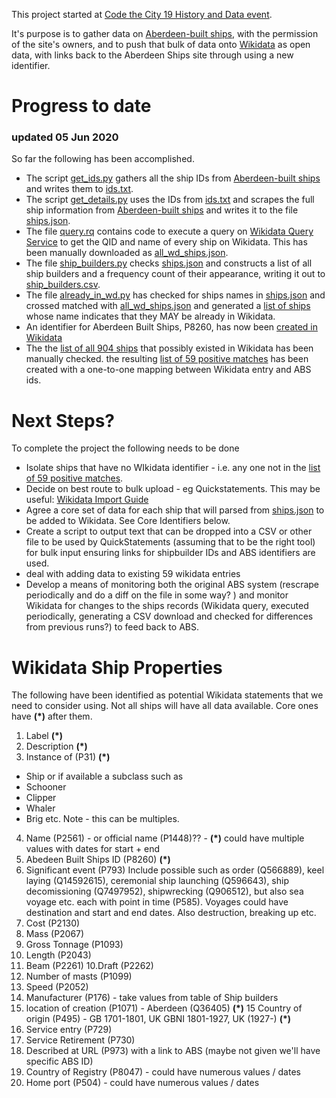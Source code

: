 This project started at [Code the City 19 History and Data event](https://codethecity.org/what-we-do/hack-weekends/code-the-city-19-history-data-innovation/). 

It's purpose is to gather data on [Aberdeen-built ships](http://www.aberdeenships.com), with the permission of the site's owners, and to push that bulk of data onto [Wikidata](https://www.wikidata.org) as open data, with links back to the Aberdeen Ships site through using a new identifier. 

# Progress to date

### updated 05 Jun 2020

So far the following has been accomplished.

- The script [get_ids.py](get_ids.py) gathers all the ship IDs from [Aberdeen-built ships](http://www.aberdeenships.com) and writes them to [ids.txt](ids.txt).
- The script [get_details.py](get_details.py) uses the IDs from [ids.txt](ids.txt) and scrapes the full ship information from [Aberdeen-built ships](http://www.aberdeenships.com) and writes it to the file [ships.json](ships.json). 
- The file [query.rq](query.rq) contains code to execute a query on [Wikidata Query Service](https://query.wikidata.org) to get the QID and name of every ship on Wikidata. This has been manually downloaded as [all_wd_ships.json](all_wd_ships.json). 
- The file [ship_builders.py](ship_builders.py) checks [ships.json](ships.json) and constructs a list of all ship builders and a frequency count of their appearance, writing it out to [ship_builders.csv](ship_builders.csv).
- The file [already_in_wd.py](alread_in_wd.py) has checked for ships names in [ships.json](ships.json) and crossed matched with [all_wd_ships.json](all_wd_ships.json) and generated a [list of ships](possibly_already_exist_with_links.txt) whose name indicates that they MAY be already in Wikidata. 
- An identifier for Aberdeen Built Ships, P8260, has now been [created in Wikidata](https://www.wikidata.org/wiki/Property:P8260)
- The the [list of all 904 ships](possibly_already_exist_with_links.txt) that possibly existed in Wikidata has been manually checked. the resulting [list of 59 positive matches](Matches_WD_ABS.csv) has been created with a one-to-one mapping between Wikidata entry and ABS ids. 

# Next Steps?
To complete the project the following needs to be done

- Isolate ships that have no WIkidata identifier - i.e. any one not in the [list of 59 positive matches](Matches_WD_ABS.csv).
- Decide on best route to bulk upload - eg Quickstatements. This may be useful: [Wikidata Import Guide](https://www.wikidata.org/wiki/Wikidata:Data_Import_Guide)
- Agree a core set of data for each ship that will parsed from [ships.json](ships.json) to be added to Wikidata. See Core Identifiers below. 
- Create a script to output text that can be dropped into a CSV or other file to be used by QuickStatements (assuming that to be the right tool) for bulk input ensuring links for shipbuilder IDs and ABS identifiers are used. 
- deal with adding data to existing 59 wikidata entries 
- Develop a means of monitoring both the original ABS system (rescrape periodically and do a diff on the file in some way? ) and monitor Wikidata for changes to the ships records (Wikidata query, executed periodically, generating a CSV download and checked for differences from previous runs?) to feed back to ABS. 


# Wikidata Ship Properties

The following have been identified as potential Wikidata statements that we need to consider using. Not all ships will have all data available. Core ones have __(*)__ after them.

1. Label __(*)__
2. Description __(*)__
3. Instance of (P31) __(*)__
 - Ship or if available a subclass such as 
 - Schooner
 - Clipper
 - Whaler
 - Brig etc. 
 Note - this can be multiples. 
4. Name (P2561) - or official name (P1448)?? - __(*)__ could have multiple values with dates for start + end
5. Abedeen Built Ships ID (P8260) __(*)__
6. Significant event (P793)
Include possible such as order (Q566889), keel laying (Q14592615), ceremonial ship launching (Q596643), ship decomissioning (Q7497952), shipwrecking (Q906512), but also sea voyage etc. each with point in time (P585). Voyages could have destination and start and end dates. Also destruction, breaking up etc.
7. Cost (P2130)
8. Mass (P2067)
9. Gross Tonnage (P1093)
9. Length (P2043)
9. Beam (P2261)
10.Draft (P2262)
11. Number of masts (P1099)
12. Speed (P2052)
13. Manufacturer (P176) - take values from table of Ship builders
14. location of creation (P1071) -  Aberdeen (Q36405) __(*)__
15 Country of origin (P495) - GB 1701-1801, UK GBNI 1801-1927, UK (1927-) __(*)__
16. Service entry (P729)
17. Service Retirement (P730)
18. Described at URL (P973) with a link to ABS (maybe not given we'll have specific ABS ID)
19. Country of Registry (P8047) - could have numerous values / dates
20. Home port (P504)  - could have numerous values / dates


